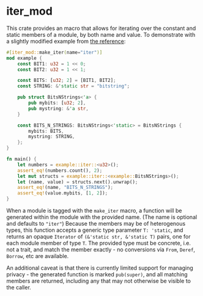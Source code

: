 # iter_mod

This crate provides an macro that allows for iterating over the constant and static members of a module, by both name and value. To demonstrate with a slightly modified example from [the reference](https://doc.rust-lang.org/reference/items/constant-items.html):

```rust
#[iter_mod::make_iter(name="iter")]
mod example {
    const BIT1: u32 = 1 << 0;
    const BIT2: u32 = 1 << 1;

    const BITS: [u32; 2] = [BIT1, BIT2];
    const STRING: &'static str = "bitstring";

    pub struct BitsNStrings<'a> {
        pub mybits: [u32; 2],
        pub mystring: &'a str,
    }

    const BITS_N_STRINGS: BitsNStrings<'static> = BitsNStrings {
        mybits: BITS,
        mystring: STRING,
    };
}

fn main() {
    let numbers = example::iter::<u32>();
    assert_eq!(numbers.count(), 2);
    let mut structs = example::iter::<example::BitsNStrings>();
    let (name, value) = structs.next().unwrap();
    assert_eq!(name, "BITS_N_STRINGS");
    assert_eq!(value.mybits, [1, 2]);
}
```

When a module is tagged with the `make_iter` macro, a function will be generated within the module with the provided name. (The name is optional and defaults to `"iter"`) Because the members may be of heterogenous types, this function accepts a generic type parameter `T: 'static`, and returns an opaque `Iterator` of `(&'static str, &'static T)` pairs, one for each module member of type `T`. The provided type must be concrete, i.e. not a trait, and match the member exactly - no conversions via `From`, `Deref`, `Borrow`, etc are available.

An additional caveat is that there is currently limited support for managing privacy - the generated function is marked `pub(super)`, and all matching members are returned, including any that may not otherwise be visible to the caller.
